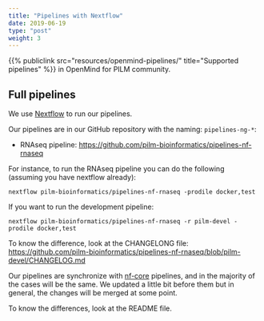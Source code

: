 ```yaml
---
title: "Pipelines with Nextflow"
date: 2019-06-19
type: "post"
weight: 3
---
```


{{% publiclink src="resources/openmind-pipelines/" title="Supported pipelines" %}} in OpenMind for PILM community.

## Full pipelines

We use [Nextflow](https://www.nextflow.io/) to run our pipelines.

Our pipelines are in our GitHub repository with the naming: `pipelines-ng-*`:

* RNAseq pipeline: https://github.com/pilm-bioinformatics/pipelines-nf-rnaseq

For instance, to run the RNAseq pipeline you can do the following (assuming you have nextflow already):

`nextflow pilm-bioinformatics/pipelines-nf-rnaseq -prodile docker,test`

If you want to run the development pipeline:

`nextflow pilm-bioinformatics/pipelines-nf-rnaseq -r pilm-devel -prodile docker,test`

To know the difference, look at the CHANGELONG file: https://github.com/pilm-bioinformatics/pipelines-nf-rnaseq/blob/pilm-devel/CHANGELOG.md

Our pipelines are synchronize with [nf-core](https://nf-co.re/) pipelines, and in the majority of the cases will be the same. We updated a little bit before them but in general, the changes will be merged at some point.

To know the differences, look at the README file.
